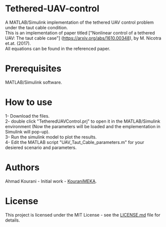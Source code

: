 # Tethered-UAV-control
A MATLAB/Simulink implementation of the tethered UAV control problem under the taut cable condition. <br />
This is an implementation of paper titled ["Nonlinear control of a tethered UAV: The taut cable case"] (https://arxiv.org/abs/1610.00348), by M. Nicotra et.at. (2017). <br />
All equations can be found in the referenced paper.

# Prerequisites
MATLAB/Simulink software.

# How to use
1- Download the files. <br />
2- double click "TetheredUAVControl.prj" to open it in the MATLAB/Simulink environment (Now the parameters will be loaded and the emplementation in Simulink will pop-up). <br />
3- Run the simulink model to plot the results. <br />
4- Edit the MATLAB script "UAV_Taut_Cable_parameters.m" for your desiered scenario and parameters.



# Authors
Ahmad Kourani - Initial work - [KouraniMEKA](https://github.com/KouraniMEKA).

# License
This project is licensed under the MIT License - see the [LICENSE.md](https://github.com/KouraniMEKA/Tethered-UAV-control/blob/master/LICENSE) file for details.
